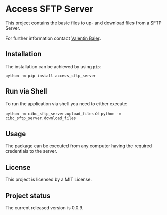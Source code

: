 # Access SFTP Server
This project contains the basic files to up- and download files from a SFTP Server.

For further information contact [Valentin Baier](mailto:baier@orcacapital.de?subject=Google%20Workspace%20Account).

## Installation
The installation can be achieved by using ``pip``:

``python -m pip install access_sftp_server``

## Run via Shell
To run the application via shell you need to either execute:

``python -m cibc_sftp_server.upload_files`` or
``python -m cibc_sftp_server.download_files``

## Usage
The package can be executed from any computer having the required credentials to the server.

## License
This project is licensed by a MIT License.

## Project status
The current released version is 0.0.9.
